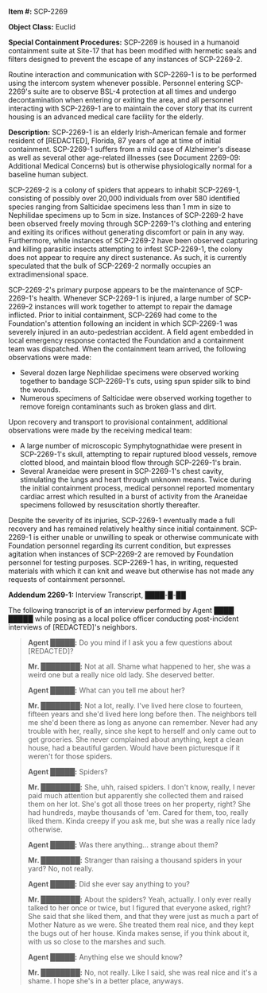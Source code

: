 **Item #:** SCP-2269

**Object Class:** Euclid

**Special Containment Procedures:** SCP-2269 is housed in a humanoid containment suite at Site-17 that has been modified with hermetic seals and filters designed to prevent the escape of any instances of SCP-2269-2.

Routine interaction and communication with SCP-2269-1 is to be performed using the intercom system whenever possible. Personnel entering SCP-2269's suite are to observe BSL-4 protection at all times and undergo decontamination when entering or exiting the area, and all personnel interacting with SCP-2269-1 are to maintain the cover story that its current housing is an advanced medical care facility for the elderly.

**Description:** SCP-2269-1 is an elderly Irish-American female and former resident of \[REDACTED\], Florida, 87 years of age at time of initial containment. SCP-2269-1 suffers from a mild case of Alzheimer's disease as well as several other age-related illnesses (see Document 2269-09: Additional Medical Concerns) but is otherwise physiologically normal for a baseline human subject.

SCP-2269-2 is a colony of spiders that appears to inhabit SCP-2269-1, consisting of possibly over 20,000 individuals from over 580 identified species ranging from Salticidae specimens less than 1 mm in size to Nephilidae specimens up to 5cm in size. Instances of SCP-2269-2 have been observed freely moving through SCP-2269-1's clothing and entering and exiting its orifices without generating discomfort or pain in any way. Furthermore, while instances of SCP-2269-2 have been observed capturing and killing parasitic insects attempting to infest SCP-2269-1, the colony does not appear to require any direct sustenance. As such, it is currently speculated that the bulk of SCP-2269-2 normally occupies an extradimensional space.

SCP-2269-2's primary purpose appears to be the maintenance of SCP-2269-1's health. Whenever SCP-2269-1 is injured, a large number of SCP-2269-2 instances will work together to attempt to repair the damage inflicted. Prior to initial containment, SCP-2269 had come to the Foundation's attention following an incident in which SCP-2269-1 was severely injured in an auto-pedestrian accident. A field agent embedded in local emergency response contacted the Foundation and a containment team was dispatched. When the containment team arrived, the following observations were made:

*   Several dozen large Nephilidae specimens were observed working together to bandage SCP-2269-1's cuts, using spun spider silk to bind the wounds.
*   Numerous specimens of Salticidae were observed working together to remove foreign contaminants such as broken glass and dirt.

Upon recovery and transport to provisional containment, additional observations were made by the receiving medical team:

*   A large number of microscopic Symphytognathidae were present in SCP-2269-1's skull, attempting to repair ruptured blood vessels, remove clotted blood, and maintain blood flow through SCP-2269-1's brain.
*   Several Araneidae were present in SCP-2269-1's chest cavity, stimulating the lungs and heart through unknown means. Twice during the initial containment process, medical personnel reported momentary cardiac arrest which resulted in a burst of activity from the Araneidae specimens followed by resuscitation shortly thereafter.

Despite the severity of its injuries, SCP-2269-1 eventually made a full recovery and has remained relatively healthy since initial containment. SCP-2269-1 is either unable or unwilling to speak or otherwise communicate with Foundation personnel regarding its current condition, but expresses agitation when instances of SCP-2269-2 are removed by Foundation personnel for testing purposes. SCP-2269-1 has, in writing, requested materials with which it can knit and weave but otherwise has not made any requests of containment personnel.

**Addendum 2269-1:** Interview Transcript, ████-█-██

The following transcript is of an interview performed by Agent ████ █████ while posing as a local police officer conducting post-incident interviews of \[REDACTED\]'s neighbors.

> **Agent █████:** Do you mind if I ask you a few questions about \[REDACTED\]?
> 
> **Mr. ████████:** Not at all. Shame what happened to her, she was a weird one but a really nice old lady. She deserved better.
> 
> **Agent █████:** What can you tell me about her?
> 
> **Mr. ████████:** Not a lot, really. I've lived here close to fourteen, fifteen years and she'd lived here long before then. The neighbors tell me she'd been there as long as anyone can remember. Never had any trouble with her, really, since she kept to herself and only came out to get groceries. She never complained about anything, kept a clean house, had a beautiful garden. Would have been picturesque if it weren't for those spiders.
> 
> **Agent █████:** Spiders?
> 
> **Mr. ████████:** She, uhh, raised spiders. I don't know, really, I never paid much attention but apparently she collected them and raised them on her lot. She's got all those trees on her property, right? She had hundreds, maybe thousands of 'em. Cared for them, too, really liked them. Kinda creepy if you ask me, but she was a really nice lady otherwise.
> 
> **Agent █████:** Was there anything… strange about them?
> 
> **Mr. ████████:** Stranger than raising a thousand spiders in your yard? No, not really.
> 
> **Agent █████:** Did she ever say anything to you?
> 
> **Mr. ████████:** About the spiders? Yeah, actually. I only ever really talked to her once or twice, but I figured that everyone asked, right? She said that she liked them, and that they were just as much a part of Mother Nature as we were. She treated them real nice, and they kept the bugs out of her house. Kinda makes sense, if you think about it, with us so close to the marshes and such.
> 
> **Agent █████:** Anything else we should know?
> 
> **Mr. ████████:** No, not really. Like I said, she was real nice and it's a shame. I hope she's in a better place, anyways.